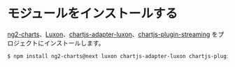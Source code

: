# モジュールをインストールする

[ng2-charts](https://valor-software.com/ng2-charts/)、[Luxon](https://moment.github.io/luxon/)、[chartjs-adapter-luxon](https://github.com/chartjs/chartjs-adapter-luxon)、[chartjs-plugin-streaming](https://nagix.github.io/chartjs-plugin-streaming/) をプロジェクトにインストールします。

```bash
$ npm install ng2-charts@next luxon chartjs-adapter-luxon chartjs-plugin-streaming@next --save
```

